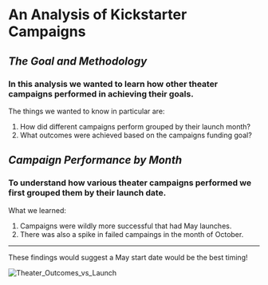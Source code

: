 # An Analysis of Kickstarter Campaigns
## *The Goal and Methodology*
### In this analysis we wanted to learn how other theater campaigns performed in achieving their goals.
The things we wanted to know in particular are:
1. How did different campaigns perform grouped by their launch month?
2. What outcomes were achieved based on the campaigns funding goal?

## *Campaign Performance by Month*
### To understand how various theater campaigns performed we first grouped them by their launch date.
What we learned: 
1. Campaigns were wildly more successful that had May launches. 
2. There was also a spike in failed campaings in the month of October. 
---
These findings would suggest a May start date would be the best timing!

![Theater_Outcomes_vs_Launch](https://user-images.githubusercontent.com/52795349/173482150-0bf592ad-bf80-49e5-ad90-c17d81834083.png)
